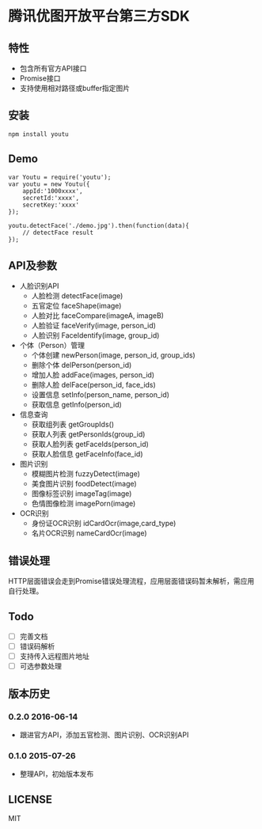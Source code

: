 # 腾讯优图开放平台第三方SDK

## 特性

- 包含所有官方API接口
- Promise接口
- 支持使用相对路径或buffer指定图片

## 安装

```sh
npm install youtu
```

## Demo

```
var Youtu = require('youtu');
var youtu = new Youtu({
	appId:'1000xxxx',
	secretId:'xxxx',
	secretKey:'xxxx'
});

youtu.detectFace('./demo.jpg').then(function(data){
	// detectFace result
});
```

## API及参数

- 人脸识别API
	- 人脸检测 detectFace(image)
	- 五官定位 faceShape(image)
	- 人脸对比 faceCompare(imageA, imageB)
	- 人脸验证 faceVerify(image, person_id)
	- 人脸识别 FaceIdentify(image, group_id)
- 个体（Person）管理
	- 个体创建 newPerson(image, person_id, group_ids)
	- 删除个体 delPerson(person_id)
	- 增加人脸 addFace(images, person_id)
	- 删除人脸 delFace(person_id, face_ids)
	- 设置信息 setInfo(person_name, person_id)
	- 获取信息 getInfo(person_id)
- 信息查询
	- 获取组列表 getGroupIds()
	- 获取人列表 getPersonIds(group_id)
	- 获取人脸列表 getFaceIds(person_id)
	- 获取人脸信息 getFaceInfo(face_id)
- 图片识别
	- 模糊图片检测 fuzzyDetect(image)
	- 美食图片识别 foodDetect(image)
	- 图像标签识别 imageTag(image)
	- 色情图像检测 imagePorn(image)
- OCR识别
	- 身份证OCR识别 idCardOcr(image,card_type)
	- 名片OCR识别 nameCardOcr(image)

## 错误处理

HTTP层面错误会走到Promise错误处理流程，应用层面错误码暂未解析，需应用自行处理。

## Todo

- [ ] 完善文档
- [ ] 错误码解析
- [ ] 支持传入远程图片地址
- [ ] 可选参数处理

## 版本历史

### 0.2.0 2016-06-14

- 跟进官方API，添加五官检测、图片识别、OCR识别API

### 0.1.0 2015-07-26

- 整理API，初始版本发布

## LICENSE

MIT
